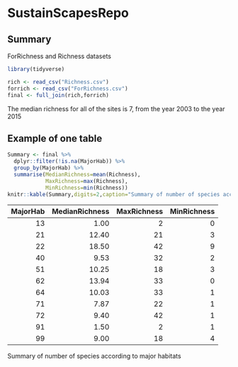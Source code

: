 SustainScapesRepo
================

## Summary

ForRichness and Richness datasets

``` r
library(tidyverse)
```

``` r
rich <- read_csv("Richness.csv")
forrich <- read_csv("ForRichness.csv")
final <- full_join(rich,forrich)
```

The median richness for all of the sites is 7, from the year 2003 to the
year 2015

## Example of one table

``` r
Summary <- final %>% 
  dplyr::filter(!is.na(MajorHab)) %>% 
  group_by(MajorHab) %>% 
  summarise(MedianRichness=mean(Richness),
            MaxRichness=max(Richness),
            MinRichness=min(Richness))
knitr::kable(Summary,digits=2,caption="Summary of number of species according to major habitats")
```

| MajorHab | MedianRichness | MaxRichness | MinRichness |
|---------:|---------------:|------------:|------------:|
|       13 |           1.00 |           2 |           0 |
|       21 |          12.40 |          21 |           3 |
|       22 |          18.50 |          42 |           9 |
|       40 |           9.53 |          32 |           2 |
|       51 |          10.25 |          18 |           3 |
|       62 |          13.94 |          33 |           0 |
|       64 |          10.03 |          33 |           1 |
|       71 |           7.87 |          22 |           1 |
|       72 |           9.40 |          42 |           1 |
|       91 |           1.50 |           2 |           1 |
|       99 |           9.00 |          18 |           4 |

Summary of number of species according to major habitats

